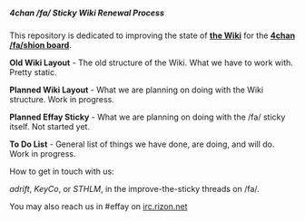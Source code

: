 ##### 4chan /fa/ Sticky Wiki Renewal Process

This repository is dedicated to improving the state of [**the Wiki**](http://tuxbell.com/index.php/Main_Page) for the
[**4chan /fa/shion board**](http://4chan.org/fa/catalog).

**Old Wiki Layout** - The old structure of the Wiki. What we have to work with. Pretty static.

**Planned Wiki Layout** - What we are planning on doing with the Wiki structure. Work in progress.

**Planned Effay Sticky** - What we are planning on doing with the /fa/ sticky itself. Not started yet.

**To Do List** - General list of things we have done, are doing, and will do. Work in progress.

How to get in touch with us:

*adrift*, *KeyCo*, or *STHLM*, in the improve-the-sticky threads on /fa/.

You may also reach us in #effay on [irc.rizon.net](https://www.rizon.net/chat)

